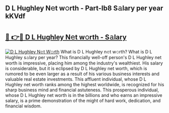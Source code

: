 ## D L Hughley N𝚎t w𝚘rth - Part-Ib8 S𝚊lary per year kKVdf

# <h2><a href="http://gc1xoif.nevu.top/?p=D+L+Hughley">🔗 👉🔴 D L Hughley N𝚎t w𝚘rth - S𝚊lary</a></h2>

[![D L Hughley N𝚎t W𝚘rth](https://i.imgur.com/Oavwk0R.jpeg)](http://gc1xoif.nevu.top/?p=D+L+Hughley)
What is D L Hughley n𝚎t w𝚘rth? What is D L Hughley s𝚊lary per year?
This financially well-off person's D L Hughley net worth is impressive, placing him among the industry's wealthiest. His salary is considerable, but it is eclipsed by D L Hughley net worth, which is rumored to be even larger as a result of his various business interests and valuable real estate investments. This affluent individual, whose D L Hughley net worth ranks among the highest worldwide, is recognized for his sharp business mind and financial astuteness. This prosperous individual, whose D L Hughley net worth is in the billions and who earns an impressive salary, is a prime demonstration of the might of hard work, dedication, and financial wisdom.
